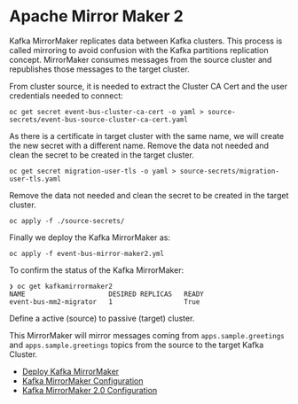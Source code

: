 # Apache Mirror Maker 2

Kafka MirrorMaker replicates data between Kafka clusters. This process is called mirroring to avoid
confusion with the Kafka partitions replication concept. MirrorMaker consumes messages from the
source cluster and republishes those messages to the target cluster.

From cluster source, it is needed to extract the Cluster CA Cert and the user credentials needed
to connect:

```shell
oc get secret event-bus-cluster-ca-cert -o yaml > source-secrets/event-bus-source-cluster-ca-cert.yaml
```

As there is a certificate in target cluster with the same name, we will create the new secret with a different name. Remove
the data not needed and clean the secret to be created in the target cluster.

```shell
oc get secret migration-user-tls -o yaml > source-secrets/migration-user-tls.yaml
```

Remove the data not needed and clean the secret to be created in the target cluster.

```shell
oc apply -f ./source-secrets/
```

Finally we deploy the Kafka MirrorMaker as:

```shell
oc apply -f event-bus-mirror-maker2.yml
```

To confirm the status of the Kafka MirrorMaker:

```shell
❯ oc get kafkamirrormaker2
NAME                     DESIRED REPLICAS   READY
event-bus-mm2-migrator   1                  True
```

Define a active (source) to passive (target) cluster.

This MirrorMaker will mirror messages coming from `apps.sample.greetings` and `apps.sample.greetings` topics
from the source to the target Kafka Cluster.

* [Deploy Kafka MirrorMaker](https://access.redhat.com/documentation/en-us/red_hat_amq/7.7/html-single/using_amq_streams_on_openshift/index#kafka-mirror-maker-str)
* [Kafka MirrorMaker Configuration](https://access.redhat.com/documentation/en-us/red_hat_amq/7.7/html-single/using_amq_streams_on_openshift/index#assembly-deployment-configuration-kafka-mirror-maker-str)
* [Kafka MirrorMaker 2.0 Configuration](https://access.redhat.com/documentation/en-us/red_hat_amq/7.7/html-single/using_amq_streams_on_openshift/index#assembly-mirrormaker-str)
